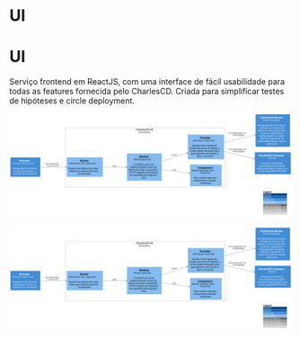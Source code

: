 # UI

# UI

Serviço frontend em ReactJS, com uma interface de fácil usabilidade para todas as features fornecida pelo CharlesCD. Criada para simplificar testes de hipóteses e circle deployment.

![diagram](c3.svg)

![diagram](c3.svg)